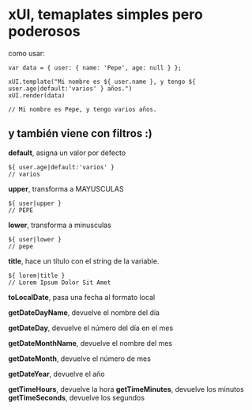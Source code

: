# xUI, temaplates simples pero poderosos #

como usar:

    var data = { user: { name: 'Pepe', age: null } };

    xUI.template("Mi nombre es ${ user.name }, y tengo ${ user.age|default:'varios' } años.")
    xUI.render(data)

    // Mi nombre es Pepe, y tengo varios años.


## y también viene con filtros :) ##

**default**, asigna un valor por defecto

    ${ user.age|default:'varios' }
    // varios

**upper**, transforma a MAYUSCULAS

    ${ user|upper }
    // PEPE

**lower**, transforma a minusculas

    ${ user|lower }
    // pepe


**title**, hace un título con el string de la variable.
    
    ${ lorem|title }
    // Lorem Ipsum Dolor Sit Amet

**toLocalDate**, pasa una fecha al formato local

**getDateDayName**, devuelve el nombre del día

**getDateDay**, devuelve el número del día en el mes

**getDateMonthName**, devuelve el nombre del mes

**getDateMonth**, devuelve el número de mes

**getDateYear**, devuelve el año

**getTimeHours**, devuelve la hora
**getTimeMinutes**, devuelve los minutos
**getTimeSeconds**, devuelve los segundos
